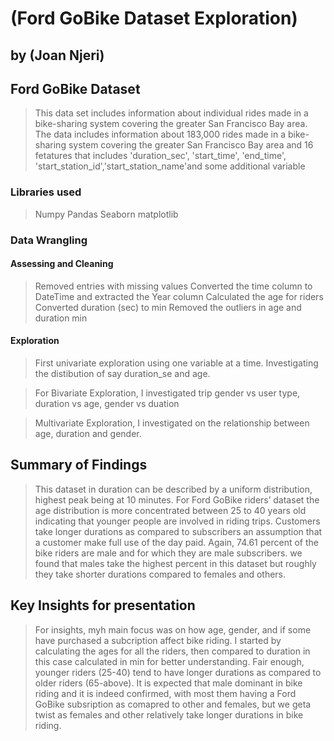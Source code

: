 # (Ford GoBike Dataset Exploration)
## by (Joan Njeri)


## Ford GoBike Dataset

> This data set includes information about individual rides made in a bike-sharing system covering the greater San Francisco Bay area. The data includes information about 183,000 rides made in a bike-sharing system covering the greater San Francisco Bay area and 16 fetatures that includes 'duration_sec', 'start_time', 'end_time', 'start_station_id','start_station_name'and some additional variable

### Libraries used
> Numpy
> Pandas
> Seaborn
> matplotlib
### Data Wrangling 
#### Assessing and Cleaning
> Removed entries with missing values
> Converted the time column to DateTime and extracted the Year column
> Calculated the age for riders
> Converted duration (sec) to min
> Removed the outliers in age and duration min

#### Exploration 
> First univariate exploration using one variable at a time. Investigating the distibution of say duration_se and age.

> For Bivariate Exploration, I investigated trip gender vs user type, duration vs age, gender vs duation

> Multivariate Exploration, I investigated on the relationship between age, duration and gender.

## Summary of Findings
> This dataset in duration can be described by a uniform distribution, highest peak being at 10 minutes.
For Ford GoBike riders’ dataset the age distribution is more concentrated between 25 to 40 years old indicating that younger people are involved in riding trips. Customers take longer durations as compared to subscribers an assumption that a customer make full use of the day paid. Again, 74.61 percent of the bike riders are male and for which they are male subscribers.
we found that males take the highest percent in this dataset but roughly they take shorter durations compared to females and others.

## Key Insights for presentation
> For insights, myh main focus was on how age, gender, and if some have purchased a subcription affect bike riding. I started by calculating the ages for all the riders, then compared to duration in this case calculated in min for better understanding. Fair enough, younger riders (25-40) tend to have longer durations as compared to older riders (65-above).
It is expected that male dominant in bike riding and it is indeed confirmed, with most them having a Ford GoBike subsription as comapred to other and females, but we geta twist as females and other relatively take longer durations in bike riding.

